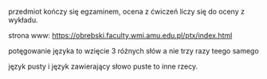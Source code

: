 przedmiot kończy się egzaminem, ocena z ćwiczeń liczy się do oceny z wykładu.

strona www: https://obrebski.faculty.wmi.amu.edu.pl/ptx/index.html

 potęgowanie języka to wzięcie 3 różnych słów a nie trzy razy teego samego

 język pusty i język zawierający słowo puste to inne rzecy.
